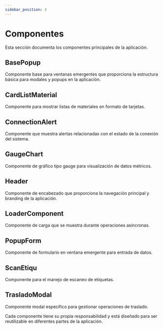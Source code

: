 ```yaml
---
sidebar_position: 3
---
```


# Componentes

Esta sección documenta los componentes principales de la aplicación.

## BasePopup
Componente base para ventanas emergentes que proporciona la estructura básica para modales y popups en la aplicación.

## CardListMaterial
Componente para mostrar listas de materiales en formato de tarjetas.

## ConnectionAlert
Componente que muestra alertas relacionadas con el estado de la conexión del sistema.

## GaugeChart
Componente de gráfico tipo gauge para visualización de datos métricos.

## Header
Componente de encabezado que proporciona la navegación principal y branding de la aplicación.

## LoaderComponent
Componente de carga que se muestra durante operaciones asíncronas.

## PopupForm
Componente de formulario en ventana emergente para entrada de datos.

## ScanEtiqu
Componente para el manejo de escaneo de etiquetas.

## TrasladoModal
Componente modal específico para gestionar operaciones de traslado.

Cada componente tiene su propia responsabilidad y está diseñado para ser reutilizable en diferentes partes de la aplicación.